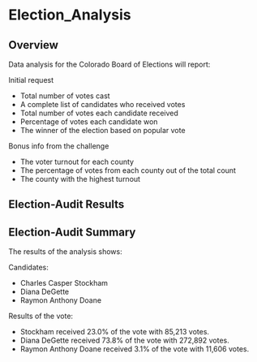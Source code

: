 # Election_Analysis

## Overview
Data analysis for the Colorado Board of Elections will report:

Initial request
* Total number of votes cast
* A complete list of candidates who received votes
* Total number of votes each candidate received
* Percentage of votes each candidate won
* The winner of the election based on popular vote

Bonus info from the challenge
* The voter turnout for each county
* The percentage of votes from each county out of the total count
* The county with the highest turnout


## Election-Audit Results

## Election-Audit Summary
The results of the analysis shows:

Candidates:
* Charles Casper Stockham
* Diana DeGette
* Raymon Anthony Doane

Results of the vote:
* Stockham received 23.0% of the vote with 85,213 votes.
* Diana DeGette received 73.8% of the vote with 272,892 votes.
* Raymon Anthony Doane received 3.1% of the vote with 11,606 votes.

